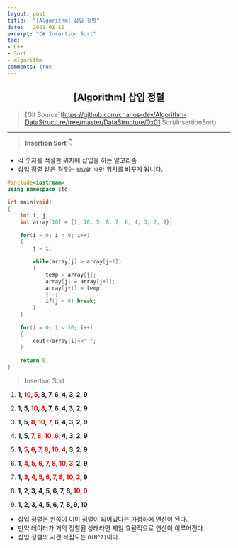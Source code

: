 ```yaml
---
layout: post
title:  "[Algorithm] 삽입 정렬"
date:   2021-01-10
excerpt: "C# Insertion Sort"
tag: 
- C++
- Sort
- algorithm
comments: true
---
```


## <center>[Algorithm] 삽입 정렬</center>  

>[Git Source](https://github.com/chanos-dev/Algorithm-DataStructure/tree/master/DataStructure/0x01 Sort/InsertionSort)

---

> <b> Insertion Sort </b> 👇
 
- 각 숫자를 적절한 위치에 삽입을 하는 알고리즘
- 삽입 정렬 같은 경우는 `필요할 때`만 위치를 바꾸게 됩니다.

```cpp
#include<iostream>
using namespace std;

int main(void)
{
	int i, j;
	int array[10] = {1, 10, 5, 8, 7, 6, 4, 3, 2, 9};
  
	for(i = 0; i < 9; i++)
	{
		j = i;
        
		while(array[j] > array[j+1])
		{
			temp = array[j];
			array[j] = array[j+1];
			array[j+1] = temp;
			j--;
			if(j < 0) break;
		}
  	}
   
	for(i = 0; i < 10; i++)
	{
		cout<<array[i]<<" ";
	}
	
	return 0;
}
``` 

> Insertion Sort

 1. **1, <span style="color:red">10</span>, <span style="color:red">5</span>, 8, 7, 6, 4, 3, 2, 9**
 
 2. **1, 5, <span style="color:red">10</span>, <span style="color:red">8</span>, 7, 6, 4, 3, 2, 9**

 3. **1, 5, <span style="color:red">8</span>, <span style="color:red">10</span>, <span style="color:red">7</span>, 6, 4, 3, 2, 9**

 4. **1, 5, <span style="color:red">7</span>, <span style="color:red">8</span>, <span style="color:red">10</span>, <span style="color:red">6</span>, 4, 3, 2, 9**

 5. **1, <span style="color:red">5</span>, <span style="color:red">6</span>, <span style="color:red">7</span>, <span style="color:red">8</span>, <span style="color:red">10</span>, <span style="color:red">4</span>, 3, 2, 9**

 6. **1, <span style="color:red">4</span>, <span style="color:red">5</span>, <span style="color:red">6</span>, <span style="color:red">7</span>, <span style="color:red">8</span>, <span style="color:red">10</span>, <span style="color:red">3</span>, 2, 9**

 7. **1, <span style="color:red">3</span>, <span style="color:red">4</span>, <span style="color:red">5</span>, <span style="color:red">6</span>, <span style="color:red">7</span>, <span style="color:red">8</span>, <span style="color:red">10</span>, <span style="color:red">2</span>, 9**

 8. **1, 2, 3, 4, 5, 6, 7, 8, <span style="color:red">10</span>, <span style="color:red">9</span>**

 9. **1, 2, 3, 4, 5, 6, 7, 8, 9, 10**

- 삽입 정렬은 왼쪽이 이미 정렬이 되어있다는 가정하에 연산이 된다.
- 만약 데이터가 거의 정렬된 상태라면 제일 효율적으로 연산이 이루어진다.
- 삽입 정렬의 시간 복잡도는 `O(N^2)`이다.